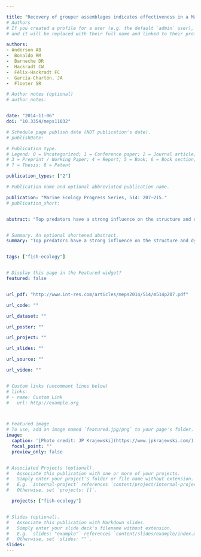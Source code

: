 ```yaml
---

title: "Recovery of grouper assemblages indicates effectiveness in a Marine Protected Area in Southern Brazil"
# Authors
# If you created a profile for a user (e.g. the default `admin` user), write the username (folder name) here
# and it will be replaced with their full name and linked to their profile.

authors:
- Anderson AB
-  Bonaldo RM
-  Barneche DR
-  Hackradt CW
-  Félix-Hackradt FC
-  García-Chartón, JA
-  Floeter SR

# Author notes (optional)
# author_notes:


date: "2014-11-06"
doi: "10.3354/meps11032"

# Schedule page publish date (NOT publication's date).
# publishDate:

# Publication type.
# Legend: 0 = Uncategorized; 1 = Conference paper; 2 = Journal article;
# 3 = Preprint / Working Paper; 4 = Report; 5 = Book; 6 = Book section;
# 7 = Thesis; 8 = Patent

publication_types: ["2"]

# Publication name and optional abbreviated publication name.

publication: "Marine Ecology Progress Series, 514: 207–215."
# publication_short:


abstract: "Top predators have a strong influence on the structure and dynamics of marine ecosystems. These organisms have been largely used as indicators of the effectiveness of marine protected areas (MPAs). In Brazil, the impact of fisheries on reef species, such as groupers and sea basses, and the importance of local marine reserves in the maintenance of these fish communities are still poorly understood. Here we assessed the assemblage of groupers and sea basses (Epinephelidae and Serranidae) inside and outside the Arvoredo Marine Reserve (AR), a MPA in Santa Catarina State, southern Brazil. Density and biomass of 13 fish species (7 Epinephelidae and 6 Serranidae) were recorded. The most abundant groupers were Epinephelus marginatus and Mycteroperca acutirostris, while Serranus flaviventris and S. balwini were the most abundant sea basses. Grouper biomass was significantly higher inside the reserve, indicating the effectiveness of this MPA for target and threatened species, such as E. marginatus. In contrast, biomass of sea basses was higher outside the MPA, as a possible result of prey release effect. Despite the higher biomass of groupers inside AR, spearfishing records from the 1960s indicate that there is still a long way to a full recovery of the biomass of top predators, especially groupers and sharks. Thus, a more effective enforcement and longer-term protection are necessary to restore fish stocks and ecosystem health in these reefs."


# Summary. An optional shortened abstract.
summary: "Top predators have a strong influence on the structure and dynamics of marine ecosystems. These organisms have been largely used as indicators of the effectiveness of marine protected areas (MPAs). In Brazil, the impact of fisheries on reef species, such as groupers and sea basses, and the importance of local marine reserves in the maintenance of these fish communities are still poorly understood..."


tags: ["fish-ecology"]


# Display this page in the Featured widget?
featured: false


url_pdf: "http://www.int-res.com/articles/meps2014/514/m514p207.pdf"

url_code: ""

url_dataset: ""

url_poster: ""

url_project: ""

url_slides: ""

url_source: ""

url_video: ""


# Custom links (uncomment lines below)
# links:
# - name: Custom Link
#   url: http://example.org



# Featured image
# To use, add an image named `featured.jpg/png` to your page's folder.
image:
  caption: '[Photo credit: JP Krajewski](https://www.jpkrajewski.com/)'
  focal_point: ""
  preview_only: false


# Associated Projects (optional).
#   Associate this publication with one or more of your projects.
#   Simply enter your project's folder or file name without extension.
#   E.g. `internal-project` references `content/project/internal-project/index.md`.
#   Otherwise, set `projects: []`.

  projects: ["fish-ecology"]


# Slides (optional).
#   Associate this publication with Markdown slides.
#   Simply enter your slide deck's filename without extension.
#   E.g. `slides: "example"` references `content/slides/example/index.md`.
#   Otherwise, set `slides: ""`.
slides:
---
```



